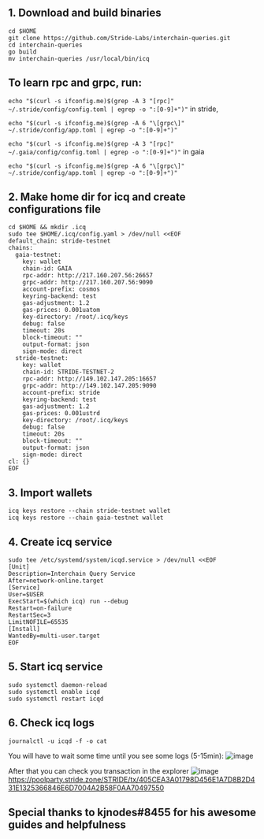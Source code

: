 ## 1. Download and build binaries
```
cd $HOME
git clone https://github.com/Stride-Labs/interchain-queries.git
cd interchain-queries
go build
mv interchain-queries /usr/local/bin/icq
```
## To learn rpc and grpc, run:

`echo "$(curl -s ifconfig.me)$(grep -A 3 "[rpc]" ~/.stride/config/config.toml | egrep -o ":[0-9]+")"` in stride,

`echo "$(curl -s ifconfig.me)$(grep -A 6 "\[grpc\]" ~/.stride/config/app.toml | egrep -o ":[0-9]+")"`

`echo "$(curl -s ifconfig.me)$(grep -A 3 "[rpc]" ~/.gaia/config/config.toml | egrep -o ":[0-9]+")"` in gaia

`echo "$(curl -s ifconfig.me)$(grep -A 6 "\[grpc\]" ~/.stride/config/app.toml | egrep -o ":[0-9]+")"`


## 2. Make home dir for icq and create configurations file
```
cd $HOME && mkdir .icq
sudo tee $HOME/.icq/config.yaml > /dev/null <<EOF
default_chain: stride-testnet
chains:
  gaia-testnet:
    key: wallet
    chain-id: GAIA
    rpc-addr: http://217.160.207.56:26657
    grpc-addr: http://217.160.207.56:9090
    account-prefix: cosmos
    keyring-backend: test
    gas-adjustment: 1.2
    gas-prices: 0.001uatom
    key-directory: /root/.icq/keys
    debug: false
    timeout: 20s
    block-timeout: ""
    output-format: json
    sign-mode: direct
  stride-testnet:
    key: wallet
    chain-id: STRIDE-TESTNET-2
    rpc-addr: http://149.102.147.205:16657
    grpc-addr: http://149.102.147.205:9090
    account-prefix: stride
    keyring-backend: test
    gas-adjustment: 1.2
    gas-prices: 0.001ustrd
    key-directory: /root/.icq/keys
    debug: false
    timeout: 20s
    block-timeout: ""
    output-format: json
    sign-mode: direct
cl: {}
EOF
```

## 3. Import wallets
```
icq keys restore --chain stride-testnet wallet
icq keys restore --chain gaia-testnet wallet
```

## 4. Create icq service
```
sudo tee /etc/systemd/system/icqd.service > /dev/null <<EOF
[Unit]
Description=Interchain Query Service
After=network-online.target
[Service]
User=$USER
ExecStart=$(which icq) run --debug
Restart=on-failure
RestartSec=3
LimitNOFILE=65535
[Install]
WantedBy=multi-user.target
EOF
```

## 5. Start icq service
```
sudo systemctl daemon-reload
sudo systemctl enable icqd
sudo systemctl restart icqd
```

## 6. Check icq logs
```
journalctl -u icqd -f -o cat
```

You will have to wait some time until you see some logs (5-15min):
![image](https://user-images.githubusercontent.com/38834586/183267537-f2b8af75-3204-49e7-9c2f-c788976d19ad.png)



After that you can check you transaction in the explorer
![image](https://user-images.githubusercontent.com/38834586/183267561-7bf34c69-7eb8-4f39-b737-c2a4a8794bcc.png)
https://poolparty.stride.zone/STRIDE/tx/405CEA3A01798D456E1A7D8B2D431E1325366846E6D7004A2B58F0AA70497550

## Special thanks to kjnodes#8455 for his awesome guides and helpfulness
